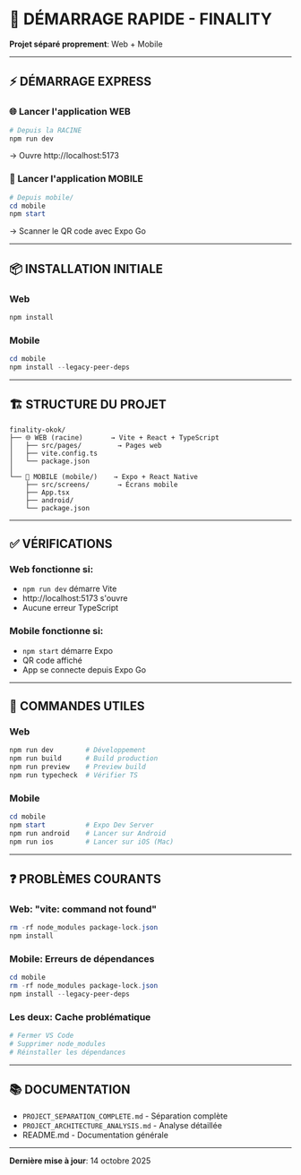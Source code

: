 # 🚀 DÉMARRAGE RAPIDE - FINALITY

**Projet séparé proprement**: Web + Mobile

---

## ⚡ DÉMARRAGE EXPRESS

### 🌐 Lancer l'application WEB

```powershell
# Depuis la RACINE
npm run dev
```
→ Ouvre http://localhost:5173

### 📱 Lancer l'application MOBILE

```powershell
# Depuis mobile/
cd mobile
npm start
```
→ Scanner le QR code avec Expo Go

---

## 📦 INSTALLATION INITIALE

### Web
```powershell
npm install
```

### Mobile
```powershell
cd mobile
npm install --legacy-peer-deps
```

---

## 🏗️ STRUCTURE DU PROJET

```
finality-okok/
├── 🌐 WEB (racine)       → Vite + React + TypeScript
│   ├── src/pages/         → Pages web
│   ├── vite.config.ts
│   └── package.json
│
└── 📱 MOBILE (mobile/)    → Expo + React Native
    ├── src/screens/       → Écrans mobile
    ├── App.tsx
    ├── android/
    └── package.json
```

---

## ✅ VÉRIFICATIONS

### Web fonctionne si:
- `npm run dev` démarre Vite
- http://localhost:5173 s'ouvre
- Aucune erreur TypeScript

### Mobile fonctionne si:
- `npm start` démarre Expo
- QR code affiché
- App se connecte depuis Expo Go

---

## 🔧 COMMANDES UTILES

### Web
```powershell
npm run dev        # Développement
npm run build      # Build production
npm run preview    # Preview build
npm run typecheck  # Vérifier TS
```

### Mobile
```powershell
cd mobile
npm start          # Expo Dev Server
npm run android    # Lancer sur Android
npm run ios        # Lancer sur iOS (Mac)
```

---

## ❓ PROBLÈMES COURANTS

### Web: "vite: command not found"
```powershell
rm -rf node_modules package-lock.json
npm install
```

### Mobile: Erreurs de dépendances
```powershell
cd mobile
rm -rf node_modules package-lock.json
npm install --legacy-peer-deps
```

### Les deux: Cache problématique
```powershell
# Fermer VS Code
# Supprimer node_modules
# Réinstaller les dépendances
```

---

## 📚 DOCUMENTATION

- `PROJECT_SEPARATION_COMPLETE.md` - Séparation complète
- `PROJECT_ARCHITECTURE_ANALYSIS.md` - Analyse détaillée
- README.md - Documentation générale

---

**Dernière mise à jour**: 14 octobre 2025

